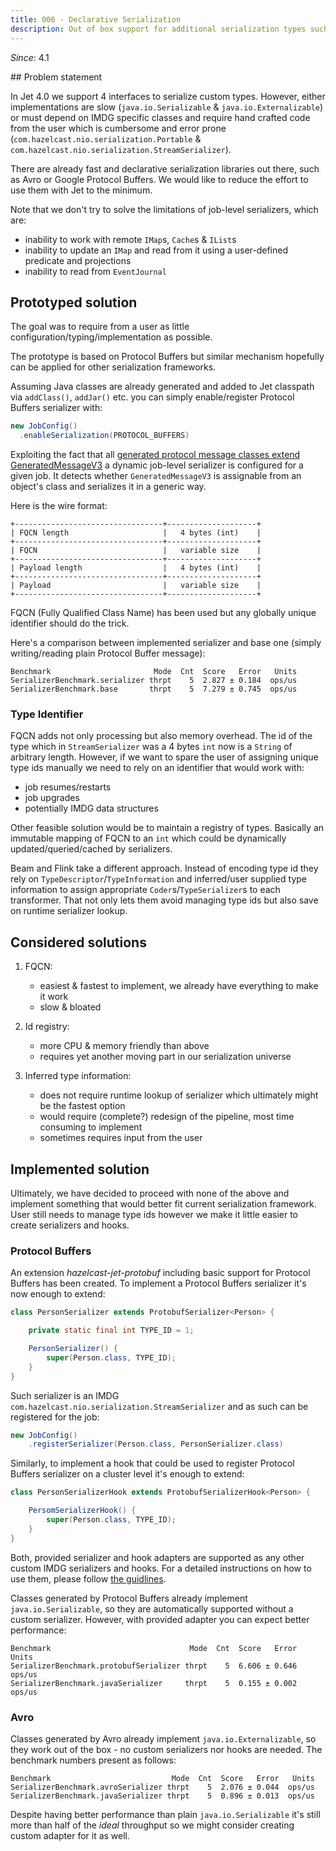 ```yaml
---
title: 006 - Declarative Serialization
description: Out of box support for additional serialization types such as Avro and Protobuf.
---
```


*Since*: 4.1

## Problem statement

In Jet 4.0 we support 4 interfaces to serialize custom types. However,
either implementations are slow (`java.io.Serializable` &
`java.io.Externalizable`) or must depend on IMDG specific classes and
require hand crafted code from the user which is cumbersome and error
prone (`com.hazelcast.nio.serialization.Portable` &
`com.hazelcast.nio.serialization.StreamSerializer`).

There are already fast and declarative serialization libraries out
there, such as Avro or Google Protocol Buffers. We would like to reduce
the effort to use them with Jet to the minimum.

Note that we don't try to solve the limitations of job-level
serializers, which are:

- inability to work with remote `IMap`s, `Cache`s & `IList`s
- inability to update an `IMap` and read from it using a user-defined
  predicate and projections
- inability to read from `EventJournal`

## Prototyped solution

The goal was to require from a user as little
configuration/typing/implementation as possible.

The prototype is based on Protocol Buffers but similar mechanism hopefully
can be applied for other serialization frameworks.

Assuming Java classes are already generated and added to Jet classpath
via `addClass()`, `addJar()` etc. you can simply enable/register
Protocol Buffers serializer with:

```java
new JobConfig()
  .enableSerialization(PROTOCOL_BUFFERS)
```

Exploiting the fact that all
[generated protocol message classes extend GeneratedMessageV3](https://www.javadoc.io/static/com.google.protobuf/protobuf-java/3.11.4/com/google/protobuf/GeneratedMessageV3.html)
a dynamic job-level serializer is configured for a given job. It detects
whether `GeneratedMessageV3` is assignable from an object's class and
serializes it in a generic way.

Here is the wire format:

```text
+---------------------------------+--------------------+
| FQCN length                     |   4 bytes (int)    |
+---------------------------------+--------------------+
| FQCN                            |   variable size    |
+---------------------------------+--------------------+
| Payload length                  |   4 bytes (int)    |
+---------------------------------+--------------------+
| Payload                         |   variable size    |
+---------------------------------+--------------------+
```

FQCN (Fully Qualified Class Name) has been used but any globally unique
identifier should do the trick.

Here's a comparison between implemented serializer and base one (simply
writing/reading plain Protocol Buffer message):

```text
Benchmark                       Mode  Cnt  Score   Error   Units
SerializerBenchmark.serializer thrpt    5  2.827 ± 0.184  ops/us
SerializerBenchmark.base       thrpt    5  7.279 ± 0.745  ops/us
```

### Type Identifier

FQCN adds not only processing but also memory overhead. The id of the
type which in `StreamSerializer` was a 4 bytes `int` now is a `String`
of arbitrary length. However, if we want to spare the user of assigning
unique type ids manually we need to rely on an identifier that would
work with:

- job resumes/restarts
- job upgrades
- potentially IMDG data structures

Other feasible solution would be to maintain a registry of types.
Basically an immutable mapping of FQCN to an `int` which could be
dynamically updated/queried/cached by serializers.

Beam and Flink take a different approach. Instead of encoding type id
they rely on `TypeDescriptor`/`TypeInformation` and inferred/user
supplied type information to assign appropriate
`Coder`s/`TypeSerializer`s to each transformer. That not only lets them
avoid managing type ids but also save on runtime serializer lookup.

## Considered solutions

1. FQCN:
   - easiest & fastest to implement, we already have everything to make
   it work
   - slow & bloated

2. Id registry:
   - more CPU & memory friendly than above
   - requires yet another moving part in our serialization universe

3. Inferred type information:
   - does not require runtime lookup of serializer which ultimately might
   be the fastest option
   - would require (complete?) redesign of the pipeline, most time
   consuming to implement
   - sometimes requires input from the user

## Implemented solution

Ultimately, we have decided to proceed with none of the above and implement
something that would better fit current serialization framework. User still
needs to manage type ids however we make it little easier to create
serializers and hooks.

### Protocol Buffers

An extension *hazelcast-jet-protobuf* including basic support for Protocol
Buffers has been created. To implement a Protocol Buffers serializer it's
now enough to extend:

```java
class PersonSerializer extends ProtobufSerializer<Person> {

    private static final int TYPE_ID = 1;

    PersonSerializer() {
        super(Person.class, TYPE_ID);
    }
}
```

Such serializer is an IMDG
`com.hazelcast.nio.serialization.StreamSerializer` and as such can be
registered for the job:

```java
new JobConfig()
    .registerSerializer(Person.class, PersonSerializer.class)
```

Similarly, to implement a hook that could be used to register Protocol
Buffers serializer on a cluster level it's enough to extend:

```java
class PersonSerializerHook extends ProtobufSerializerHook<Person> {

    PersomSerializerHook() {
        super(Person.class, TYPE_ID);
    }
}
```

Both, provided serializer and hook adapters are supported as any other
custom IMDG serializers and hooks. For a detailed instructions on how
to use them, please follow
[the guidlines](../api/serialization.md#register-a-serializer-for-a-single-jet-job).

Classes generated by Protocol Buffers already implement
`java.io.Serializable`, so they are automatically supported without a
custom serializer. However, with provided adapter you can expect better
performance:

```text
Benchmark                               Mode  Cnt  Score   Error   Units
SerializerBenchmark.protobufSerializer thrpt    5  6.606 ± 0.646  ops/us
SerializerBenchmark.javaSerializer     thrpt    5  0.155 ± 0.002  ops/us
```

### Avro

Classes generated by Avro already implement
`java.io.Externalizable`, so they work out of the box - no custom
serializers nor hooks are needed. The benchmark numbers present as
follows:

```text
Benchmark                           Mode  Cnt  Score   Error   Units
SerializerBenchmark.avroSerializer thrpt    5  2.076 ± 0.044  ops/us
SerializerBenchmark.javaSerializer thrpt    5  0.896 ± 0.013  ops/us
```

Despite having better performance than plain `java.io.Serializable`
it's still more than half of the *ideal* throughput so we might
consider creating custom adapter for it as well.
